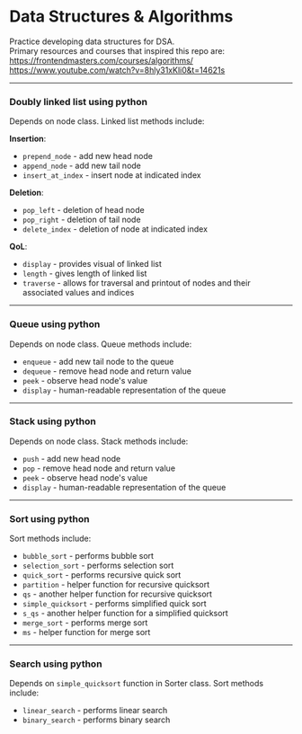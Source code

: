 # Data Structures & Algorithms
Practice developing data structures for DSA.  
Primary resources and courses that inspired this repo are:  
https://frontendmasters.com/courses/algorithms/  
https://www.youtube.com/watch?v=8hly31xKli0&t=14621s

--------------------

### Doubly linked list using python
Depends on node class. Linked list methods include:

**Insertion**:
- `prepend_node` - add new head node
- `append_node` - add new tail node
- `insert_at_index` - insert node at indicated index

**Deletion**:
- `pop_left` - deletion of head node
- `pop_right` - deletion of tail node
- `delete_index` - deletion of node at indicated index

**QoL**:
- `display` - provides visual of linked list
- `length` - gives length of linked list
- `traverse` - allows for traversal and printout of nodes and their associated values and indices

--------------------

### Queue using python
Depends on node class. Queue methods include:

- `enqueue` - add new tail node to the queue
- `dequeue` - remove head node and return value
- `peek` - observe head node's value
- `display` - human-readable representation of the queue

--------------------

### Stack using python
Depends on node class. Stack methods include:

- `push` - add new head node
- `pop` - remove head node and return value
- `peek` - observe head node's value
- `display` - human-readable representation of the queue

--------------------

### Sort using python
Sort methods include:

- `bubble_sort` - performs bubble sort
- `selection_sort` - performs selection sort
- `quick_sort` - performs recursive quick sort
- `partition` - helper function for recursive quicksort
- `qs` - another helper function for recursive quicksort
- `simple_quicksort` - performs simplified quick sort
- `s_qs` - another helper function for a simplified quicksort
- `merge_sort` - performs merge sort
- `ms` - helper function for merge sort

--------------------

### Search using python
Depends on `simple_quicksort` function in Sorter class. Sort methods include:

- `linear_search` - performs linear search
- `binary_search` - performs binary search
